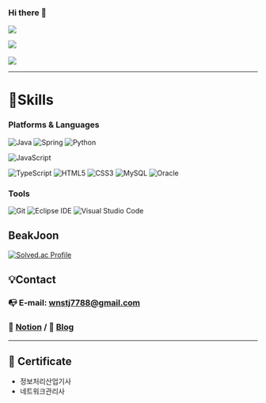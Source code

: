 ### Hi there 👋

<!--
**wnstj7788/wnstj7788** is a ✨ _special_ ✨ repository because its `README.md` (this file) appears on your GitHub profile.

Here are some ideas to get you started:

- 🔭 I’m currently working on ...
- 🌱 I’m currently learning ...
- 👯 I’m looking to collaborate on ...
- 🤔 I’m looking for help with ...
- 💬 Ask me about ...
- 📫 How to reach me: ...
- 😄 Pronouns: ...
- ⚡ Fun fact: ...
-->



<img src="https://capsule-render.vercel.app/api?type=wave&color=auto&height=300&section=header&text=Junseo%20Git&fontSize=90" />

  
  <img src="https://github-readme-stats.vercel.app/api/top-langs/?username=wnstj7788&layout=compact"><br><br>
  <img src="https://github-readme-stats.vercel.app/api?username=wnstj7788&show_icons=true">
</div>


---
 
 
# 💪Skills
### Platforms & Languages
![Java](https://img.shields.io/badge/Java-007396.svg?&style=for-the-badge&logo=Java&logoColor=white)
![Spring](https://img.shields.io/badge/Spring-6DB33F.svg?&style=for-the-badge&logo=Spring&logoColor=white)
![Python](https://img.shields.io/badge/Python-3776AB.svg?&style=for-the-badge&logo=Python&logoColor=white)

![JavaScript](https://img.shields.io/badge/JavaScript-F7DF1E.svg?&style=for-the-badge&logo=JavaScript&logoColor=white)

![TypeScript](https://img.shields.io/badge/TypeScript-3178C6.svg?&style=for-the-badge&logo=TypeScript&logoColor=white)
![HTML5](https://img.shields.io/badge/HTML5-E34F26.svg?&style=for-the-badge&logo=HTML5&logoColor=white)
![CSS3](https://img.shields.io/badge/CSS3-1572B6.svg?&style=for-the-badge&logo=CSS3&logoColor=white)
![MySQL](https://img.shields.io/badge/MySQL-4479A1.svg?&style=for-the-badge&logo=MySQL&logoColor=white)
![Oracle](https://img.shields.io/badge/Oracle-F80000.svg?&style=for-the-badge&logo=Oracle&logoColor=white)

### Tools
![Git](https://img.shields.io/badge/Git-F05032.svg?&style=for-the-badge&logo=Git&logoColor=white)
![Eclipse IDE](https://img.shields.io/badge/Eclipse%20IDE-2C2255.svg?&style=for-the-badge&logo=Eclipse%20IDE&logoColor=white)
![Visual Studio Code](https://img.shields.io/badge/Visual%20Studio%20Code-007ACC.svg?&style=for-the-badge&logo=Visual%20Studio%20Code&logoColor=white)

 
 


## BeakJoon
[![Solved.ac Profile](http://mazassumnida.wtf/api/v2/generate_badge?boj=wnstj7788)](https://solved.ac/wnstj7788/)


## 💡Contact

### 📭 E-mail: wnstj7788@gmail.com
### 📝 [Notion](https://shaded-paint-4f6.notion.site/Junseo-Choi-3aa1c860b53941e09f38fa1571188e16?pvs=4) / 📝 [Blog](https://blog.naver.com/wnstj7798)

---

## 📑 Certificate
- 정보처리산업기사
- 네트워크관리사









